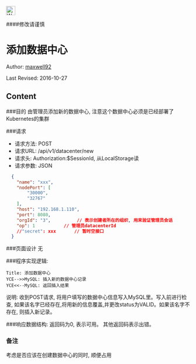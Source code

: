 <img src="http://kubernetes.io/kubernetes/img/warning.png" alt="WARNING" width="25" height="25"> 

####修改请谨慎

添加数据中心
==============

Author: [maxwell92](github.com/maxwell92)

Last Revised: 2016-10-27

Content
--------------
###目的
由管理员添加新的数据中心, 注意这个数据中心必须是已经部署了Kubernetes的集群 

###请求

* 请求方法: POST 
* 请求URL: /api/v1/datacenter/new
* 请求头: Authorization:$SessionId, 从LocalStorage读 
* 请求参数: 
  JSON
```json
  {
    "name": "xxx",
    "nodePort": [
        "30000",
        "32767"
    ],
    "host": "192.168.1.110",
    "port": 8080,
    "orgId": "3",          // 表示创建者所在的组织, 用来验证管理员会话 
    "op": 1           // 管理员datacenterId
    //"secret": xxx       // 暂时空接口
  }
```

###页面设计 
无

###程序实现逻辑:

```Sequence
Title: 添加数据中心 
YCE-->>MySQL: 插入新的数据中心记录
YCE<<--MySQL: 返回插入结果
```

说明: 收到POST请求, 将用户填写的数据中心信息写入MySQL里。写入前进行检查, 如果该名字已经存在,将用新的信息覆盖,并更改status为VALID。如果该名字不存在, 则插入新记录。 

###响应数据结构: 
返回码为0, 表示可用。
其他返回码表示出错。

### 备注
考虑是否应该在创建数据中心的同时, 顺便占用
